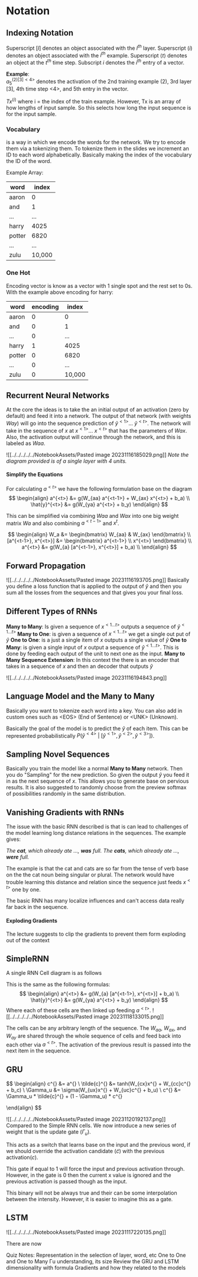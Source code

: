 
# Notation

## Indexing Notation
Superscript $[l]$ denotes an object associated with the $l^{th}$ layer. 
Superscript $(i)$ denotes an object associated with the $i^{th}$ example. 
Superscript $\langle t \rangle$ denotes an object at the $t^{th}$ time 
step. 
Subscript $i$ denotes the $i^{th}$ entry of a vector.

**Example**:  
$a^{(2)[3]<4>}_5$ denotes the activation of the 2nd training example (2), 3rd layer [3], 4th time step <4>, and 5th entry in the vector.

$Tx^{(i)}$
where i = the index of the train example. However, Tx is an array of how lengths of input sample. So this selects how long the input sequence is for the input sample.

### Vocabulary
 is a way in which we encode the words for the network. We try to encode them via a tokenizing them. To tokenize them in the slides we increment an ID to each word alphabetically. Basically making the index of the vocabulary the ID of the word.

Example Array:

|word   |index|
|--------|-----|
| aaron  | 0   |
| and    | 1   |
| ...    | ... |
| harry  | 4025|
| potter | 6820|
| ...    | ... |
| zulu   | 10,000 |

### **One Hot**
Encoding vector is know as a vector with 1 single spot and the rest set to 0s.
With the example above encoding for harry:

| word   | encoding | index |
| ------ | -------- | ----- |
| aaron  |  0  | 0           |
| and    |  0  | 1           |
| ...    |  0  | ...         |
| harry  |  1  | 4025        |
| potter |  0  | 6820        |
| ...    |  0  | ...         |
| zulu   |  0  | 10,000      |


## Recurrent Neural Networks

At the core the ideas is to take the an initial output of an activation (zero by default) and feed it into a network. The output of that network (with weights $Way$) will go into the sequence prediction of $\tilde{y}^{<1>}$... $\tilde{y}^{<t>}$. The network will take in the sequence of $x$ at $x^{<1>}$... $x^{<t>}$ that has the parameters of $Wax$. Also, the activation output will continue through the network, and this is labeled as $Waa$. 


![[../../../../../NotebookAssets/Pasted image 20231116185029.png]]
_Note the diagram provided is of a single layer with 4 units._
#### Simplify the Equations
For calculating $a^{<t>}$ we have the following formulation base on the diagram
$$
\begin{align}
a^{<t>} &= g(W_{aa} a^{<t-1>} + W_{ax} x^{<t>} + b_a) \\
\hat{y}^{<t>} &= g(W_{ya} a^{<t>} + b_y)
\end{align}
$$

This can be simplified via combining $Waa$ and $Wax$ into one big weight matrix $Wa$ and also combining $a^{<t-1>}$ and $x^{t}$. 

$$
\begin{align}
W_a &= \begin{bmatrix} W_{aa} & W_{ax} \end{bmatrix} \\
[a^{<t-1>}, x^{<t>}] &=
\begin{bmatrix}
a^{<t-1>} \\
x^{<t>}
\end{bmatrix} \\
a^{<t>} &= g(W_{a} [a^{<t-1>}, x^{<t>}] + b_a) \\
\end{align}
$$
## Forward Propagation
![[../../../../../NotebookAssets/Pasted image 20231116193705.png]]
Basically you define a loss function that is applied to the output of $\hat{y}$ and then you sum all the losses from the sequences and that gives you your final loss.

## Different Types of RNNs

**Many to Many**: Is given a sequence of $x^{<1 ... t>}$ outputs a sequence of $\hat{y}^{<1...t>}$
**Many to One**: is given a sequence of $x^{<1 ... t>}$ we get a single out put of $\hat{y}$
**One to One**: is a just a single item of $x$ outputs a single value of $\hat{y}$
**One to Many**: is given a single input of $x$ output a sequence of $\hat{y}^{<1...t>}$. This is done by feeding each output of the unit to next one as the input. 
**Many to Many Sequence Extension**: In this context the there is an encoder that takes in a sequence of $x$ and then an decoder that outputs $\hat{y}$

![[../../../../../NotebookAssets/Pasted image 20231116194843.png]]
## Language Model and the Many to Many

Basically you want to tokenize each word into a key. You can also add in custom ones such as \<EOS> (End of Sentence) or \<UNK> (Unknown). 

Basically the goal of the model is to predict the $\hat{y}$ of each item. This can be represented probabilistically $P(\hat{y}^{<4>}\ |\ [\hat{y}^{<1>}, \hat{y}^{<2>}, \hat{y}^{<3>}])$. 

## Sampling Novel Sequences
Basically you train the model like a normal **Many to Many** network. Then you do "Sampling" for the new prediction. So given the output $\hat{y}$ you feed it in as the next sequence of $x$. This allows you to generate base on pervious results. It is also suggested to randomly choose from the preview softmax of possibilities randomly in the same distribution. 

## Vanishing Gradients with RNNs
The issue with the basic RNN described is that is can lead to challenges of the model learning long distance relations in the sequences. The example gives:

*The **cat**, which already ate ..., **was** full.
The **cats**, which already ate ..., **were** full.*

The example is that the cat and cats are so far from the tense of verb base on the the cat noun being singular or plural. The network would have trouble learning this distance and relation since the sequence just feeds $x^{<t>}$ one by one. 

The basic RNN has many localize influences and can't access data really far back in the sequence. 

#### Exploding Gradients 
The lecture suggests to clip the gradients to prevent them form exploding out of the context

## SimpleRNN
A single RNN Cell diagram is as follows

This is the same as the following formulas:
$$
\begin{align}
a^{<t>} &= g(W_{a} [a^{<t-1>}, x^{<t>}] + b_a) \\
\hat{y}^{<t>} &= g(W_{ya} a^{<t>} + b_y)
\end{align}
$$
Where each of these cells are then linked up feeding $a^{<t>}$. 
![[../../../../../NotebookAssets/Pasted image 20231118133015.png]]

The cells can be any arbitrary length of the sequence. The $W_{aa}$, $W_{ax}$, and $W_{ay}$ are shared through the whole sequence of cells and feed back into each other via $a^{<t>}$. The activation of the previous result is passed into the next item in the sequence. 

## GRU


$$
\begin{align}
c^{<t>} &= a^{<t>} \\
\tilde{c}^{<t>} &= tanh(W_{cx}x^{<t>} + W_{cc}c^{<t-1>} + b_c) \\
\Gamma_u &= \sigma(W_{ux}x^{<t>} + W_{uc}c^{<t-1>} + b_u) \\
c^{<t>} &= \Gamma_u * \tilde{c}^{<t>} + (1 - \Gamma_u) * c^{<t-1>}

\end{align}
$$

![[../../../../../NotebookAssets/Pasted image 20231120192137.png]]
Compared to the Simple RNN cells. We now introduce a new series of weight that is the update gate ($\Gamma_u$).

This acts as a switch that learns base on the input and the previous word, if we should override the activation candidate ($\tilde{c}$) with the previous activation($c$). 

This gate if equal to 1 will force the input and previous activation through. However, in the gate is 0 then the current x value is ignored and the previous activation is passed though as the input. 

This binary will not be always true and their can be some interpolation between the intensity. However, it is easier to imagine this as a gate.

## LSTM
![[../../../../../NotebookAssets/Pasted image 20231117220135.png]]

There are now

Quiz Notes:
Representation in the selection of layer, word, etc
One to One and One to Many
Γu​ understanding, its size
Review the GRU and LSTM dimensionality with formula
Gradients and how they related to the models
